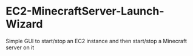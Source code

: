 # EC2-MinecraftServer-Launch-Wizard
Simple GUI to start/stop an EC2 instance and then start/stop a Minecraft server on it
